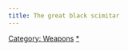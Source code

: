 ```yaml
---
title: The great black scimitar
---
```


[Category: Weapons](Category:_Weapons "wikilink")
[\*](Category:_Slashing_weapons "wikilink")